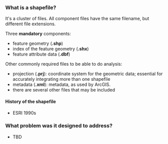 ### What is a shapefile?
It's a cluster of files.  All component files have the same filename, but different file extensions.

Three **mandatory** components:
- feature geometry (**.shp**)
- index of the feature geometry (**.shx**)
- feature attribute data (**.dbf**)

Other commonly required files to be able to do analysis:
- projection (**.prj**): coordinate system for the geometric data; essential for accurately integrating more than one shapefile
- metadata (**.xml**): metadata, as used by ArcGIS.
- there are several other files that may be included

#### History of the shapefile
- ESRI 1990s

### What problem was it designed to address?
- TBD
